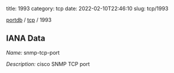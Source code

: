 title: 1993
category: tcp
date: 2022-02-10T22:46:10
slug: tcp/1993

[portdb](/) / [tcp](/category/tcp.html) / 1993


## IANA Data

_Name:_ snmp-tcp-port

_Description:_ cisco SNMP TCP port

